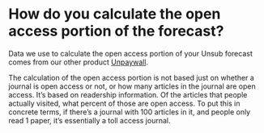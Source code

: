 # How do you calculate the open access portion of the forecast?

Data we use to calculate the open access portion of your Unsub forecast comes from our other product [Unpaywall](https://unpaywall.org).&#x20;

The calculation of the open access portion is not based just on whether a journal is open access or not, or how many articles in the journal are open access. It’s based on readership information. Of the articles that people actually visited, what percent of those are open access. To put this in concrete terms, if there’s a journal with 100 articles in it, and people only read 1 paper, it’s essentially a toll access journal.&#x20;
